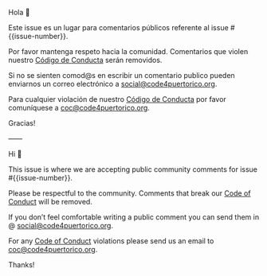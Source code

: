 Hola 👋 

Este issue es un lugar para comentarios públicos referente al issue #{{issue-number}}.

Por favor mantenga respeto hacia la comunidad. Comentarios que violen nuestro [Código de Conducta](https://github.com/Code4PuertoRico/codeofconduct) serán removidos.

Si no se sienten comod@s en escribir un comentario publico pueden enviarnos un correo electrónico a social@code4puertorico.org.

Para cualquier violación de nuestro [Código de Conducta](https://github.com/Code4PuertoRico/codeofconduct) por favor comuníquese a coc@code4puertorico.org.

Gracias!

——

Hi 👋 

This issue is where we are accepting public community comments for issue #{{issue-number}}.

Please be respectful to the community. Comments that break our [Code of Conduct](https://github.com/Code4PuertoRico/codeofconduct) will be removed.

If you don’t feel comfortable writing a public comment you can send them in @ social@code4puertorico.org.

For any [Code of Conduct](https://github.com/Code4PuertoRico/codeofconduct) violations please send us an email to coc@code4puertorico.org.

Thanks!
